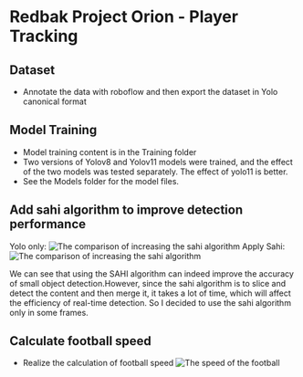# Redbak Project Orion - Player Tracking


## Dataset
- Annotate the data with roboflow and then export the dataset in Yolo canonical format


## Model Training
- Model training content is in the Training folder
- Two versions of Yolov8 and Yolov11 models were trained, and the effect of the two models was tested separately. The effect of yolo11 is better.
- See the Models folder for the model files.


## Add sahi algorithm to improve detection performance
Yolo only:
![The comparison of increasing the sahi algorithm](/Output/yolo_only.jpg "Yolo only")
Apply Sahi:
![The comparison of increasing the sahi algorithm](/Output/with_sahi.jpg "Apply Sahi")

We can see that using the SAHI algorithm can indeed improve the accuracy of small object detection.However, since the sahi algorithm is to slice and detect the content and then merge it, it takes a lot of time, which will affect the efficiency of real-time detection. So I decided to use the sahi algorithm only in some frames.


## Calculate football speed
- Realize the calculation of football speed
![The speed of the football](/Output/speed_output.jpg)


